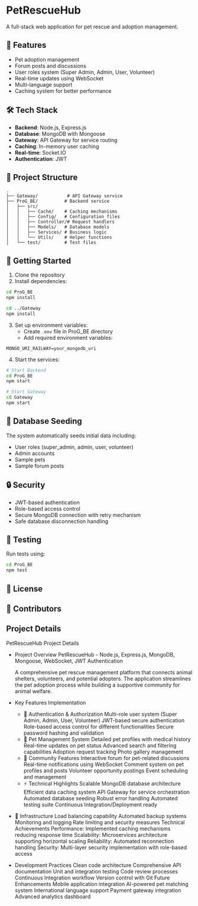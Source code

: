 # PetRescueHub

A full-stack web application for pet rescue and adoption management.

## 🌟 Features

- Pet adoption management
- Forum posts and discussions
- User roles system (Super Admin, Admin, User, Volunteer)
- Real-time updates using WebSocket
- Multi-language support
- Caching system for better performance

## 🛠️ Tech Stack

- **Backend**: Node.js, Express.js
- **Database**: MongoDB with Mongoose
- **Gateway**: API Gateway for service routing
- **Caching**: In-memory user caching
- **Real-time**: Socket.IO
- **Authentication**: JWT

## 📁 Project Structure

```
.
├── Gateway/           # API Gateway service
├── ProG_BE/          # Backend service
│   ├── src/
│   │   ├── Cache/    # Caching mechanisms
│   │   ├── Config/   # Configuration files
│   │   ├── Controller/# Request handlers
│   │   ├── Models/   # Database models
│   │   ├── Services/ # Business logic
│   │   └── Utils/    # Helper functions
│   └── test/         # Test files
```

## 🚀 Getting Started

1. Clone the repository
2. Install dependencies:
```bash
cd ProG_BE
npm install

cd ../Gateway
npm install
```

3. Set up environment variables:
   - Create `.env` file in ProG_BE directory
   - Add required environment variables:
```env
MONGO_URI_RAILWAY=your_mongodb_uri
```

4. Start the services:
```bash
# Start Backend
cd ProG_BE
npm start

# Start Gateway
cd Gateway
npm start
```

## 💾 Database Seeding

The system automatically seeds initial data including:
- User roles (super_admin, admin, user, volunteer)
- Admin accounts
- Sample pets
- Sample forum posts

## 🔒 Security

- JWT-based authentication
- Role-based access control
- Secure MongoDB connection with retry mechanism
- Safe database disconnection handling

## 🧪 Testing

Run tests using:
```bash
cd ProG_BE
npm test
```

## 📝 License


## 👥 Contributors

## Project Details
PetRescueHub Project Details
- Project Overview
   PetRescueHub - Node.js, Express.js, MongoDB, Mongoose, WebSocket, JWT Authentication

   A comprehensive pet rescue management platform that connects animal shelters, volunteers, and potential adopters. The application streamlines the pet adoption process while building a supportive community for animal welfare.

- Key Features Implementation
   - 🔐 Authentication & Authorization
   Multi-role user system (Super Admin, Admin, User, Volunteer)
   JWT-based secure authentication
   Role-based access control for different functionalities
   Secure password hashing and validation
   - 🐾 Pet Management System
   Detailed pet profiles with medical history
   Real-time updates on pet status
   Advanced search and filtering capabilities
   Adoption request tracking
   Photo gallery management
   - 📱 Community Features
   Interactive forum for pet-related discussions
   Real-time notifications using WebSocket
   Comment system on pet profiles and posts
   Volunteer opportunity postings
   Event scheduling and management
   - ⚡ Technical Highlights
   Scalable MongoDB database architecture
   Efficient data caching system
   API Gateway for service orchestration
   Automated database seeding
   Robust error handling
   Automated testing suite
   Continuous Integration/Deployment ready

- 🔧 Infrastructure
   Load balancing capability
   Automated backup systems
   Monitoring and logging
   Rate limiting and security measures
   Technical Achievements
   Performance: Implemented caching mechanisms reducing response time 
   Scalability: Microservices architecture supporting horizontal scaling
   Reliability: Automated reconnection handling 
   Security: Multi-layer security implementation with role-based access

- Development Practices
   Clean code architecture
   Comprehensive API documentation
   Unit and integration testing
   Code review processes
   Continuous Integration workflow
   Version control with Git
   Future Enhancements
   Mobile application integration
   AI-powered pet matching system
   International language support
   Payment gateway integration
   Advanced analytics dashboard
